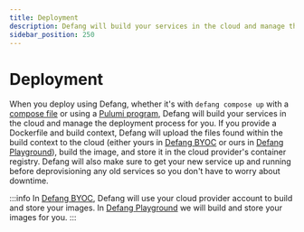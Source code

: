 ```yaml
---
title: Deployment
description: Defang will build your services in the cloud and manage the deployment process for you.
sidebar_position: 250
---
```


# Deployment

When you deploy using Defang, whether it's with `defang compose up` with a [compose file](./compose.md) or using a [Pulumi program](./pulumi.md), Defang will build your services in the cloud and manage the deployment process for you. If you provide a Dockerfile and build context, Defang will upload the files found within the build context to the cloud (either yours in [Defang BYOC](./defang-byoc.md) or ours in [Defang Playground](./defang-playground.md)), build the image, and store it in the cloud provider's container registry. Defang will also make sure to get your new service up and running before deprovisioning any old services so you don't have to worry about downtime.

:::info
In [Defang BYOC](./defang-byoc.md), Defang will use your cloud provider account to build and store your images. In [Defang Playground](./defang-playground.md) we will build and store your images for you.
:::